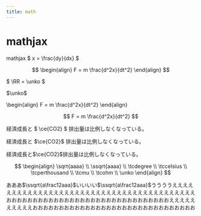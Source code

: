 ```yaml
---
title: math
---
```



# mathjax

mathjax $ x = \frac{dy}{dx} $

$$
\begin{align}
F = m \frac{d^2x}{dt^2}
\end{align}
$$

$
\RR = \unko
$

$\unko$

\begin{align}
F = m \frac{d^2x}{dt^2}
\end{align}

$$
F = m \frac{d^2x}{dt^2}
$$

経済成長と $ \ce{CO2} $ 排出量は比例しなくなっている。

経済成長と $\ce{CO2}$ 排出量は比例しなくなっている。

経済成長と$\ce{CO2}$排出量は比例しなくなっている。

$$
\begin{align}
  \sqrt{aaaa} \\
  \ssqrt{aaaa} \\
  \tcdegree \\
  \tccelsius \\
  \tcperthousand \\
  \tcmu \\
  \tcohm \\
  \unko
\end{align}
$$

あああ$\ssqrt{a\frac12aaa}$いいいい$\ssqrt{a\frac12aaa}$ううううええええええええええええええええええええええええええええええええええええええええおおおおおおおおおおおおおおおおおおおおおおおおおおおおおおおええええええええええおおおおおおおおおおおおおおおおおおおおおおおおおおおおおおお